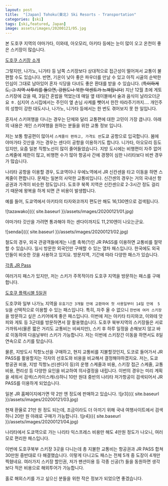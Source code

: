 ```yaml
---
layout: post
title:  "[Japan] Tohoku(東北) Ski Resorts - Transportation"
categories: [ski]
tags: [ski,featured, Japan]
image: assets/images/20200121/05.jpg
---
```


본 도호쿠 지역의 야마가타, 이와테, 아오모리, 아키타 등에는 눈이 많이 오고 온천이 좋은 스키장이 많습니다.

[도호쿠 스키장 소개][tohoku]

그렇지만, 나가노, 니가타 등 남쪽 스키장보다 상대적으로 접근성이 떨어져서 교통이 불편할 수도 있습니다.
반면, 기온이 낮아 좋은 파우더를 만날 수 있고 아직 시골의 순박한 인심이 그대로 남아있어 혼자 식당을 다녀도 좋은 환대를 받을 수 있습니다.
(~~특이하게도, 그 지역 사투리를 들으면, 강원도나 북한 악센트가 느껴집니다~~)
지난 12월 초에 게토 스키장에 갔을 때, 3일간 혼밥을 먹었는데 매일 옆 테이블에서 술과 음식이 날라오더군요 ㅎ.
심지어 스시집에서는 주인이 옆 손님 사케를 뺏어서 한잔 따라주기까지....
개인주의 성향이 강한 대도시나, 나가노, 니가타 등에서는 한 번도 겪어보지 못 한 일입니다.

혼자서 스키여행을 다니는 경우는 단체와 달리 교통편에 대한 고민이 가장 큽니다.
아래의 내용은 개인 스키여행을 원하는 분들을 위한 교통 정보 입니다. 

저는 보통 항공편이 많아서 `스케줄이 편하고, 가격도 싼`도쿄 공항으로 입국합니다. 
봄에 야마가타 갓산을 가는 경우는 센다이 공항을 이용하기도 합니다.
니가타, 아오모리 등도 있지만, 요즘 일본 직항노선이 많이 줄어들었습니다.
지방 도시에는 비행편이 자주 없어 스케줄에 제한이 많고, 비행편 수가 많아 항공사 간에 경쟁이 심한 나리타보다 비싼 경우가 많습니다. 

나리타 공항을 이용할 경우, 도쿄역이나 우에노역에서 JR 신칸센을 타고 이동을 하면 스케줄이 편합니다.
문제는 일본의 사악한 교통비입니다. 
신간센의 경우는 거의 국내선 항공권과 가격이 비슷한 정도입니다.
도호쿠 북쪽 지역은 신칸센으로 2-3시간 정도 걸리기 때문에 왕복을 하게 되면 큰 비용이 발생합니다.

예를 들어, 도쿄역에서 아키타의 타자와코까지 편도만 해도 16,130엔으로 검색됩니다.

![tazawako]({{ site.baseurl }}/assets/images/20200121/01.jpg)

야마가타 갓산을 가려면 통과해야 하는 센다이까지도 11,210엔이 나오는군요.

![sendai]({{ site.baseurl }}/assets/images/20200121/02.jpg)

철도의 경우, 외국 관광객들에게는 나름 축복(?)인  JR PASS를 이용하면 교통비를 절약할 수 있습니다.
일시 방문한 외국인만 구매할 수 있는 열차 패스입니다. 한국에도 외국인들이 비슷한 것을 사용하고 있지요.
방문지역, 기간에 따라 다양한 패스가 있습니다.

[각종 JR Pass][jr1]

여러가지 패스가 있지만, 저는 스키가 주목적이라 도호쿠 지역을 방문하는 패스를 구매합니다.

[도호쿠 플렉시블 5일권][jr2]

도호쿠와 일부 나가노 지역을 `유효기간 3개월 안에 교환하여 첫 사용일부터 14일 안에  5일`을 선택적으로 이용할 수 있는 패스입니다. 
특히, 자주 올 수 없으니 `한번에 여러 스키장`을 방문하고 싶은 스키어에게 좋은 패스입니다.
이번에 저는 아키타 타지와코, 이와테 앗피와 게토 등 3군데를 방문하면서 잘 활용했습니다.
도호쿠 북부지역의 스키장들은 서로 가까워서(물론 짧은 거리도 교통비는 비싸지만), 스키 후 하루 일정을 손해보지 않고 바로 이동하여 다음날부터 스키가 가능합니다.
저는 이번에 스키장간 이동을 하면서도 8일 연속으로 스키를 탔습니다.

물론, 지방도시 직항노선을 구매하고, 현지 교통비를 지불할것인지, 도코로 들어가서 JR PASS를 활용할지는 각자의 선호도와 비용을 비교해서 결정해야하겠지요.
저는, 도쿄 항공권 비용, 지방 직항노선(센다이 등)의 운행 스케줄과 비용, 스키장 접근 스케줄, 교통 비용, 편리성 등 다양한 요인을 비교하여 의사결정을 내립니다. 
이번의 경우는 미리 계획을 세워서 검색(스카이스캐너)하니 10만 원대 중반의 나리타 저가항공이 검색되어서 JR PASS를 이용하게 되었습니다.

일본 JR 홈페이지에가면 약 2만 엔 정도에 판매하고 있습니다. 
![jr3]({{ site.baseurl }}/assets/images/20200121/03.jpg)

현재 환율로 21만 원 정도 되는데, 조금이라도 더 아끼기 위해 국내 여행사이트에서 검색하니 20만 원 아래로 구매가 가능합니다.
![jr4]({{ site.baseurl }}/assets/images/20200121/04.jpg)

나리타에서 도쿄역으로 가는 나리타 익스프레스 비용만 해도 4만원 정도가 나오니, 여러모로 편리한 패스입니다.

이번에 도호쿠북부 스키장 3곳을 다니는데 총 지불한 교통비는 항공권과 JR PASS  합쳐 30만원 중반대로 다 해결했습니다.
이렇게 다니고도 패스는 전체 5개 중 도장이 4개만 찍혔네요. 
여러가지 스키장 할인권, 저가 팬션이용 등 각종 신공(?) 들을 동원하면 생각보다 적은 비용으로 해외투어가 가능합니다.

홀로 해외스키를 가고 싶으신 분들을 위한 작은 정보가 되었으면 좋겠습니다.


[tohoku]: https://livejapan.com/ko/in-tohoku/in-pref-niigata/in-joetsu_uonuma_yuzawa/article-a3000027/
[jr1]:   https://www.jreast.co.jp/multi/pass/index.html
[jr2]: https://www.jreast.co.jp/multi/pass/eastpass_t.html
